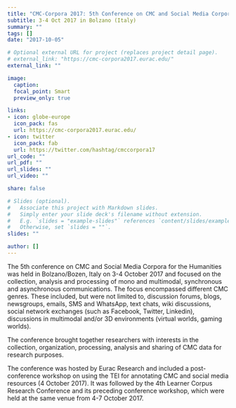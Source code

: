 ```yaml
---
title: "CMC-Corpora 2017: 5th Conference on CMC and Social Media Corpora for the Humanities"
subtitle: 3-4 Oct 2017 in Bolzano (Italy)
summary: ""
tags: []
date: "2017-10-05"

# Optional external URL for project (replaces project detail page).
# external_link: "https://cmc-corpora2017.eurac.edu/"
external_link: ""

image:
  caption:
  focal_point: Smart
  preview_only: true

links:
- icon: globe-europe
  icon_pack: fas
  url: https://cmc-corpora2017.eurac.edu/
- icon: twitter
  icon_pack: fab
  url: https://twitter.com/hashtag/cmccorpora17
url_code: ""
url_pdf: ""
url_slides: ""
url_video: ""

share: false

# Slides (optional).
#   Associate this project with Markdown slides.
#   Simply enter your slide deck's filename without extension.
#   E.g. `slides = "example-slides"` references `content/slides/example-slides.md`.
#   Otherwise, set `slides = ""`.
slides: ""

author: []
---
```


The 5th conference on CMC and Social Media Corpora for the Humanities was
held in Bolzano/Bozen, Italy on 3-4 October 2017 and focused on the
collection, analysis and processing of mono and multimodal, synchronous and
asynchronous communications. The focus encompassed different CMC genres.
These included, but were not limited to, discussion forums, blogs, newsgroups,
emails, SMS and WhatsApp, text chats, wiki discussions, social network
exchanges (such as Facebook, Twitter, Linkedin), discussions in multimodal
and/or 3D environments (virtual worlds, gaming worlds).

The conference brought together researchers with interests in the
collection, organization, processing, analysis and sharing of CMC data for
research purposes. 

The conference was hosted by Eurac Research and included a post-conference
workshop on using the TEI for annotating CMC and social media resources (4
October 2017). It was followed by the 4th Learner Corpus Research Conference and
its preceding conference workshop, which were held at the same venue
from 4-7 October 2017.
